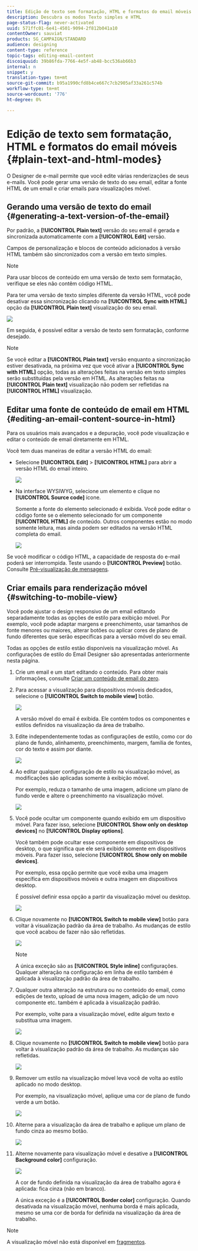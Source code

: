 ```yaml
---
title: Edição de texto sem formatação, HTML e formatos do email móveis
description: Descubra os modos Texto simples e HTML
page-status-flag: never-activated
uuid: 571ffc01-6e41-4501-9094-2f812b041a10
contentOwner: sauviat
products: SG_CAMPAIGN/STANDARD
audience: designing
content-type: reference
topic-tags: editing-email-content
discoiquuid: 39b86fda-7766-4e5f-ab48-bcc536ab66b3
internal: n
snippet: y
translation-type: tm+mt
source-git-commit: b95a1990cfd8b4ce667c7cb2905af33a261c574b
workflow-type: tm+mt
source-wordcount: '776'
ht-degree: 0%

---
```



# Edição de texto sem formatação, HTML e formatos do email móveis {#plain-text-and-html-modes}

O Designer de e-mail permite que você edite várias renderizações de seus e-mails. Você pode gerar uma versão de texto do seu email, editar a fonte HTML de um email e criar emails para visualizações móvel.

## Gerando uma versão de texto do email {#generating-a-text-version-of-the-email}

Por padrão, a **[!UICONTROL Plain text]** versão do seu email é gerada e sincronizada automaticamente com a **[!UICONTROL Edit]** versão.

Campos de personalização e blocos de conteúdo adicionados à versão HTML também são sincronizados com a versão em texto simples.

>[!NOTE]
>
>Para usar blocos de conteúdo em uma versão de texto sem formatação, verifique se eles não contêm código HTML.

Para ter uma versão de texto simples diferente da versão HTML, você pode desativar essa sincronização clicando na **[!UICONTROL Sync with HTML]** opção da **[!UICONTROL Plain text]** visualização do seu email.

![](assets/email_designer_textversion.png)

Em seguida, é possível editar a versão de texto sem formatação, conforme desejado.

>[!NOTE]
>
>Se você editar a **[!UICONTROL Plain text]** versão enquanto a sincronização estiver desativada, na próxima vez que você ativar a **[!UICONTROL Sync with HTML]** opção, todas as alterações feitas na versão em texto simples serão substituídas pela versão em HTML. As alterações feitas na **[!UICONTROL Plain text]** visualização não podem ser refletidas na **[!UICONTROL HTML]** visualização.

## Editar uma fonte de conteúdo de email em HTML {#editing-an-email-content-source-in-html}

Para os usuários mais avançados e a depuração, você pode visualização e editar o conteúdo de email diretamente em HTML.

Você tem duas maneiras de editar a versão HTML do email:

* Selecione **[!UICONTROL Edit]** > **[!UICONTROL HTML]** para abrir a versão HTML do email inteiro.

   ![](assets/email_designer_html1.png)

* Na interface WYSIWYG, selecione um elemento e clique no **[!UICONTROL Source code]** ícone.

   Somente a fonte do elemento selecionado é exibida. Você pode editar o código fonte se o elemento selecionado for um componente **[!UICONTROL HTML]** de conteúdo. Outros componentes estão no modo somente leitura, mas ainda podem ser editados na versão HTML completa do email.

   ![](assets/email_designer_html2.png)

Se você modificar o código HTML, a capacidade de resposta do e-mail poderá ser interrompida. Teste usando o **[!UICONTROL Preview]** botão. Consulte [Pré-visualização de mensagens](../../sending/using/previewing-messages.md).

## Criar emails para renderização móvel {#switching-to-mobile-view}

Você pode ajustar o design responsivo de um email editando separadamente todas as opções de estilo para exibição móvel. Por exemplo, você pode adaptar margens e preenchimento, usar tamanhos de fonte menores ou maiores, alterar botões ou aplicar cores de plano de fundo diferentes que serão específicas para a versão móvel do seu email.

Todas as opções de estilo estão disponíveis na visualização móvel. As configurações de estilo do Email Designer são apresentadas anteriormente nesta página.

1. Crie um email e um start editando o conteúdo. Para obter mais informações, consulte [Criar um conteúdo de email do zero](../../designing/using/designing-from-scratch.md#designing-an-email-content-from-scratch).
1. Para acessar a visualização para dispositivos móveis dedicados, selecione o **[!UICONTROL Switch to mobile view]** botão.

   ![](assets/email_designer_mobile_view_switch.png)

   A versão móvel do email é exibida. Ele contém todos os componentes e estilos definidos na visualização da área de trabalho.

1. Edite independentemente todas as configurações de estilo, como cor do plano de fundo, alinhamento, preenchimento, margem, família de fontes, cor do texto e assim por diante.

   ![](assets/email_designer_mobile_view.png)

1. Ao editar qualquer configuração de estilo na visualização móvel, as modificações são aplicadas somente à exibição móvel.

   Por exemplo, reduza o tamanho de uma imagem, adicione um plano de fundo verde e altere o preenchimento na visualização móvel.

   ![](assets/email_designer_mobile_view_change.png)

1. Você pode ocultar um componente quando exibido em um dispositivo móvel. Para fazer isso, selecione **[!UICONTROL Show only on desktop devices]** no **[!UICONTROL Display options]**.

   Você também pode ocultar esse componente em dispositivos de desktop, o que significa que ele será exibido somente em dispositivos móveis. Para fazer isso, selecione **[!UICONTROL Show only on mobile devices]**.

   Por exemplo, essa opção permite que você exiba uma imagem específica em dispositivos móveis e outra imagem em dispositivos desktop.

   É possível definir essa opção a partir da visualização móvel ou desktop.

   ![](assets/email_designer_mobile_hide.png)

1. Clique novamente no **[!UICONTROL Switch to mobile view]** botão para voltar à visualização padrão da área de trabalho. As mudanças de estilo que você acabou de fazer não são refletidas.

   ![](assets/email_designer_mobile_view_desktop_no-change.png)

   >[!NOTE]
   >
   >A única exceção são as **[!UICONTROL Style inline]** configurações. Qualquer alteração na configuração em linha de estilo também é aplicada à visualização padrão da área de trabalho.

1. Qualquer outra alteração na estrutura ou no conteúdo do email, como edições de texto, upload de uma nova imagem, adição de um novo componente etc. também é aplicada à visualização padrão.

   Por exemplo, volte para a visualização móvel, edite algum texto e substitua uma imagem.

   ![](assets/email_designer_mobile_view_change_content.png)

1. Clique novamente no **[!UICONTROL Switch to mobile view]** botão para voltar à visualização padrão da área de trabalho. As mudanças são refletidas.

   ![](assets/email_designer_mobile_view_desktop_content-change.png)

1. Remover um estilo na visualização móvel leva você de volta ao estilo aplicado no modo desktop.

   Por exemplo, na visualização móvel, aplique uma cor de plano de fundo verde a um botão.

   ![](assets/email_designer_mobile_view_background_mobile.png)

1. Alterne para a visualização da área de trabalho e aplique um plano de fundo cinza ao mesmo botão.

   ![](assets/email_designer_mobile_view_background_desktop.png)

1. Alterne novamente para visualização móvel e desative a **[!UICONTROL Background color]** configuração.

   ![](assets/email_designer_mobile_view_background_mobile_disabled.png)

   A cor de fundo definida na visualização da área de trabalho agora é aplicada: fica cinza (não em branco).

   A única exceção é a **[!UICONTROL Border color]** configuração. Quando desativada na visualização móvel, nenhuma borda é mais aplicada, mesmo se uma cor de borda for definida na visualização da área de trabalho.

>[!NOTE]
>
>A visualização móvel não está disponível em [fragmentos](../../designing/using/using-reusable-content.md#about-fragments).
